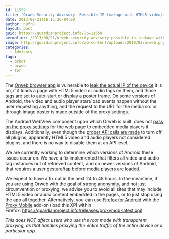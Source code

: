 ```yaml
---
id: 11559
title: 'Orweb Security Advisory: Possible IP leakage with HTML5 video/audio'
date: 2013-08-21T16:15:36-04:00
author: n8fr8
layout: post
guid: https://guardianproject.info/?p=11559
permalink: /2013/08/21/orweb-security-advisory-possible-ip-leakage-with-html5-videoaudio/
image: http://guardianproject.info/wp-content/uploads/2010/03/orweb.png
categories:
  - Advisory
tags:
  - orbot
  - orweb
  - tor
---
```

The [Orweb browser app](/apps/orweb) is vulnerable to [leak the actual IP of the device](https://dev.guardianproject.info/issues/1754) it is on, if it loads a page with HTML5 video or audio tags on them, and those tags are set to auto-start or display a poster frame. On some versions of Android, the video and audio player start/load events happen without the user requesting anything, and the request to the URL for the media src or through image poster is made outside of the proxy settings.

The Android WebView component upon which Orweb is built, does not [pass on the proxy settings](https://github.com/guardianproject/OnionKit/blob/master/libonionkit/src/info/guardianproject/onionkit/web/WebkitProxy.java) for the web page to embedded media players it displays. Additionally, even though the [proper API calls are made](http://developer.android.com/reference/android/webkit/WebSettings.PluginState.html) to turn off all plugins, apparently HTML5 video and audio players not considered plugins, and there is no way to disable them at an API level.

We are currently working to determine which versions of Android these issues occur on. We have a fix implemented that filters all video and audio tag instances out of retrieved content, and on newer versions of Android, that requires a user gesture/tap before media players are loaded.

We expect to have a fix out in the next 24 to 48 hours. In the meantime, if you are using Orweb with the goal of strong anonymity, and not just circumvention or proxying, we advise you to avoid all sites that may include HTML5 video or audio content embedded in the pages, or to just stop using the app all together. Alternatively, you can use [Firefox for Android](https://www.mozilla.org/en-US/mobile/) with the [Proxy Mobile](https://guardianproject.info/apps/proxymob-firefox-add-on/) add-on (load this XPI within Firefox: https://guardianproject.info/releases/proxymob-latest.xpi)

_This does NOT affect users who use the root mode with transparent proxying, as that handles proxying the entire traffic of the entire device or a particular app._